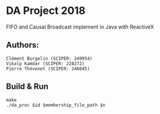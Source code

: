 # DA Project 2018
FIFO and Causal Broadcast implement in Java with ReactiveX 

## Authors:
    Clément Burgelin (SCIPER: 249954)
    Vikalp Kamdar (SCIPER: 228272)
    Pierre Thévenet (SCIPER: 246645)

## Build & Run
	make
	./da_proc $id $membership_file_path $n
